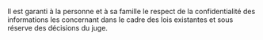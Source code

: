 Il est garanti à la personne et à sa famille le respect de la confidentialité des informations les concernant dans le cadre des lois existantes et sous réserve des décisions du juge.
